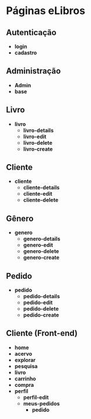 # Páginas eLibros

## Autenticação
- **login**
- **cadastro**

## Administração
- **Admin**
- **base**

## Livro
- **livro**
  - **livro-details**
  - **livro-edit**
  - **livro-delete**
  - **livro-create**

## Cliente
- **cliente**
  - **cliente-details**
  - **cliente-edit**
  - **cliente-delete**

## Gênero
- **genero**
  - **genero-details**
  - **genero-edit**
  - **genero-delete**
  - **genero-create**

## Pedido
- **pedido**
  - **pedido-details**
  - **pedido-edit**
  - **pedido-delete**
  - **pedido-create**

## Cliente (Front-end)
- **home**
- **acervo**
- **explorar**
- **pesquisa**
- **livro**
- **carrinho**
- **compra**
- **perfil**
  - **perfil-edit**
  - **meus-pedidos**
    - **pedido**
